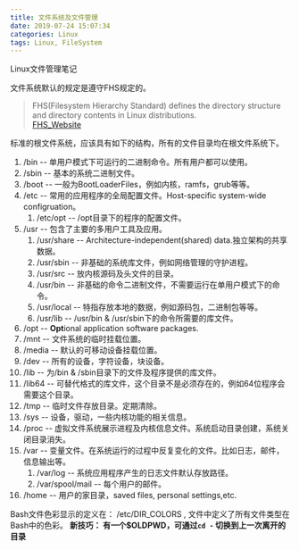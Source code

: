 ```yaml
---
title: 文件系统及文件管理
date: 2019-07-24 15:07:34
categories: Linux
tags: Linux, FileSystem
---
```


Linux文件管理笔记

文件系统默认的规定是遵守FHS规定的。
> FHS(Filesystem Hierarchy Standard) defines the directory structure and directory contents in Linux distributions.    
> [FHS_Website](https://refpecs.linuxfoundation.org/fhs.shtml)

标准的根文件系统，应该具有如下的结构，所有的文件目录均在根文件系统下。
1.  /bin  -- 单用户模式下可运行的二进制命令。所有用户都可以使用。
1. /sbin  -- 基本的系统二进制文件。
2. /boot -- 一般为BootLoaderFiles，例如内核，ramfs，grub等等。
3. /etc  -- 常用的应用程序的全局配置文件。Host-specific system-wide configruation。
   1. /etc/opt  -- /opt目录下的程序的配置文件。
4. /usr  -- 包含了主要的多用户工具及应用。
   1. /usr/share -- Architecture-independent(shared) data.独立架构的共享数据。
   2. /usr/sbin -- 非基础的系统库文件，例如网络管理的守护进程。
   3. /usr/src -- 放内核源码及头文件的目录。
   4. /usr/bin -- 非基础的命令二进制文件，不需要运行在单用户模式下的命令。
   5. /usr/local -- 特指存放本地的数据，例如源码包，二进制包等等。
   6. /usr/lib -- /usr/bin & /usr/sbin下的命令所需要的库文件。
5. /opt -- **Opt**ional application software packages.
6. /mnt -- 文件系统的临时挂载位置。
7. /media -- 默认的可移动设备挂载位置。
8.  /dev  -- 所有的设备，字符设备，块设备。
9.  /lib -- 为/bin & /sbin目录下的文件及程序提供的库文件。
10. /lib64 -- 可替代格式的库文件，这个目录不是必须存在的，例如64位程序会需要这个目录。
11. /tmp -- 临时文件存放目录。定期清除。
12. /sys  -- 设备，驱动，一些内核功能的相关信息。
13. /proc -- 虚拟文件系统展示进程及内核信息文件。系统启动目录创建，系统关闭目录消失。
14. /var -- 变量文件。在系统运行的过程中反复变化的文件。比如日志，邮件，信息输出等。
    1. /var/log -- 系统应用程序产生的日志文件默认存放路径。
    2. /var/spool/mail -- 每个用户的邮件。
15. /home -- 用户的家目录，saved files, personal settings,etc.

Bash文件色彩显示的定义在： /etc/DIR_COLORS , 文件中定义了所有文件类型在Bash中的色彩。
**新技巧： 有一个$OLDPWD，可通过`cd -` 切换到上一次离开的目录**


